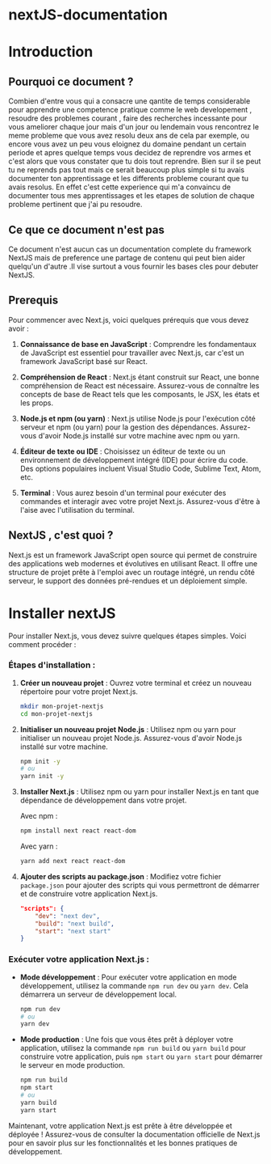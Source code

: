 # nextJS-documentation

# Introduction
## Pourquoi ce document ?
Combien d'entre  vous qui a consacre une qantite de temps considerable pour apprendre une competence pratique comme le web developement , resoudre des problemes courant , faire des recherches incessante pour vous ameliorer chaque jour mais d'un jour ou lendemain vous rencontrez le meme probleme que vous avez resolu deux ans de cela par exemple, ou encore vous avez un peu vous eloignez du domaine pendant un certain periode et apres quelque temps vous decidez de reprendre vos armes et c'est alors que vous constater que tu dois tout reprendre. Bien sur il se peut tu ne reprends pas tout mais ce serait beaucoup plus simple si tu avais documenter ton apprentissage et les differents probleme courant que tu avais resolus. En effet c'est cette experience qui m'a convaincu de documenter tous mes apprentissages et les etapes de solution de chaque probleme pertinent que j'ai pu resoudre.

## Ce que ce document n'est pas 
Ce document n'est aucun cas un documentation complete du framework NextJS mais de preference une partage de contenu qui peut bien aider quelqu'un d'autre .Il vise surtout a vous fournir les bases cles pour debuter NextJS.

## Prerequis 
Pour commencer avec Next.js, voici quelques prérequis que vous devez avoir :

1. **Connaissance de base en JavaScript** : Comprendre les fondamentaux de JavaScript est essentiel pour travailler avec Next.js, car c'est un framework JavaScript basé sur React.

2. **Compréhension de React** : Next.js étant construit sur React, une bonne compréhension de React est nécessaire. Assurez-vous de connaître les concepts de base de React tels que les composants, le JSX, les états et les props.

3. **Node.js et npm (ou yarn)** : Next.js utilise Node.js pour l'exécution côté serveur et npm (ou yarn) pour la gestion des dépendances. Assurez-vous d'avoir Node.js installé sur votre machine avec npm ou yarn.

4. **Éditeur de texte ou IDE** : Choisissez un éditeur de texte ou un environnement de développement intégré (IDE) pour écrire du code. Des options populaires incluent Visual Studio Code, Sublime Text, Atom, etc.

5. **Terminal** : Vous aurez besoin d'un terminal pour exécuter des commandes et interagir avec votre projet Next.js. Assurez-vous d'être à l'aise avec l'utilisation du terminal.


## NextJS , c'est quoi ?
Next.js est un framework JavaScript open source qui permet de construire des applications web modernes et évolutives en utilisant React. Il offre une structure de projet prête à l'emploi avec un routage intégré, un rendu côté serveur, le support des données pré-rendues et un déploiement simple.

# Installer nextJS

Pour installer Next.js, vous devez suivre quelques étapes simples. Voici comment procéder :

### Étapes d'installation :

1. **Créer un nouveau projet** : Ouvrez votre terminal et créez un nouveau répertoire pour votre projet Next.js.

   ```bash
   mkdir mon-projet-nextjs
   cd mon-projet-nextjs
   ```

2. **Initialiser un nouveau projet Node.js** : Utilisez npm ou yarn pour initialiser un nouveau projet Node.js. Assurez-vous d'avoir Node.js installé sur votre machine.

   ```bash
   npm init -y
   # ou
   yarn init -y
   ```

3. **Installer Next.js** : Utilisez npm ou yarn pour installer Next.js en tant que dépendance de développement dans votre projet.

   Avec npm :

   ```bash
   npm install next react react-dom
   ```

   Avec yarn :

   ```bash
   yarn add next react react-dom
   ```

4. **Ajouter des scripts au package.json** : Modifiez votre fichier `package.json` pour ajouter des scripts qui vous permettront de démarrer et de construire votre application Next.js.

   ```json
   "scripts": {
       "dev": "next dev",
       "build": "next build",
       "start": "next start"
   }
   ```

### Exécuter votre application Next.js :

- **Mode développement** : Pour exécuter votre application en mode développement, utilisez la commande `npm run dev` ou `yarn dev`. Cela démarrera un serveur de développement local.

   ```bash
   npm run dev
   # ou
   yarn dev
   ```

- **Mode production** : Une fois que vous êtes prêt à déployer votre application, utilisez la commande `npm run build` ou `yarn build` pour construire votre application, puis `npm start` ou `yarn start` pour démarrer le serveur en mode production.

   ```bash
   npm run build
   npm start
   # ou
   yarn build
   yarn start
   ```

Maintenant, votre application Next.js est prête à être développée et déployée ! Assurez-vous de consulter la documentation officielle de Next.js pour en savoir plus sur les fonctionnalités et les bonnes pratiques de développement.

